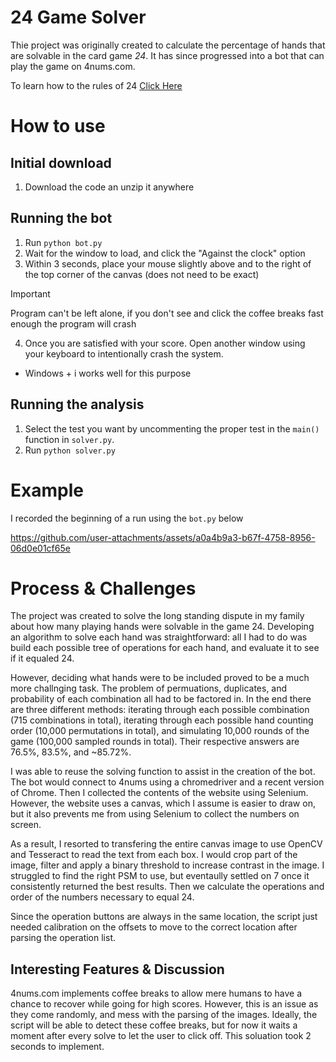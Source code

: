 # 24 Game Solver

Thie project was originally created to calculate the percentage of hands that are solvable in the card game *24*. It has since progressed into a bot that can play the game on 4nums.com.

To learn how to the rules of 24 [Click Here](https://www.spencerye.com/blogs/How%20To%20Play%2024.html)


# How to use

## Initial download

1. Download the code an unzip it anywhere

## Running the bot

1. Run `python bot.py`
2. Wait for the window to load, and click the "Against the clock" option
3. Within 3 seconds, place your mouse slightly above and to the right of the top corner of the canvas (does not need to be exact)

> [!IMPORTANT]
> Program can't be left alone, if you don't see and click the coffee breaks fast enough the program will crash

4. Once you are satisfied with your score. Open another window using your keyboard to intentionally crash the system.
 - Windows + i works well for this purpose

## Running the analysis
1. Select the test you want by uncommenting the proper test in the `main()` function in `solver.py`.
2. Run `python solver.py`

# Example

I recorded the beginning of a run using the `bot.py` below


https://github.com/user-attachments/assets/a0a4b9a3-b67f-4758-8956-06d0e01cf65e

# Process & Challenges

The project was created to solve the long standing dispute in my family about how many playing hands were solvable in the game 24. Developing an algorithm to solve each hand was straightforward: all I had to do was build each possible tree of operations for each hand, and evaluate it to see if it equaled 24.

However, deciding what hands were to be included proved to be a much more challnging task. The problem of permuations, duplicates, and probability of each combination all had to be factored in. In the end there are three different methods:  iterating through each possible combination (715 combinations in total), iterating through each possible hand counting order (10,000 permutations in total), and simulating 10,000 rounds of the game (100,000 sampled rounds in total). Their respective answers are 76.5%, 83.5%, and ~85.72%.

I was able to reuse the solving function to assist in the creation of the bot. The bot would connect to 4nums using a chromedriver and a recent version of Chrome. Then I collected the contents of the website using Selenium. However, the website uses a canvas, which I assume is easier to draw on, but it also prevents me from using Selenium to collect the numbers on screen.

As a result, I resorted to transfering the entire canvas image to use OpenCV and Tesseract to read the text from each box. I would crop part of the image, filter and apply a binary threshold to increase contrast in the image. I struggled to find the right PSM to use, but eventaully settled on 7 once it consistently returned the best results. Then we calculate the operations and order of the numbers necessary to equal 24. 

Since the operation buttons are always in the same location, the script just needed calibration on the offsets to move to the correct location after parsing the operation list.

## Interesting Features & Discussion

4nums.com implements coffee breaks to allow mere humans to have a chance to recover while going for high scores. However, this is an issue as they come randomly, and mess with the parsing of the images. Ideally, the script will be able to detect these coffee breaks, but for now it waits a moment after every solve to let the user to click off. This soluation took 2 seconds to implement.
